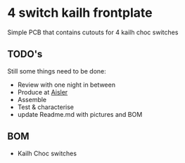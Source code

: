 # 4 switch kailh frontplate
Simple PCB that contains cutouts for 4 kailh choc switches
## TODO's
Still some things need to be done:
* Review with one night in between
* Produce at [Aisler](https://aisler.net/)
* Assemble
* Test & characterise
* update Readme.md with pictures and BOM
## BOM
* Kailh Choc switches



